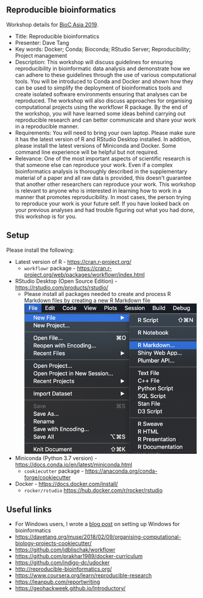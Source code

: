 ## Reproducible bioinformatics

Workshop details for [BioC Asia 2019](https://bioconductor.github.io/BiocAsia/).

* Title: Reproducible bioinformatics
* Presenter: Dave Tang
* Key words: Docker; Conda; Bioconda; RStudio Server; Reproducibility; Project management
* Description: This workshop will discuss guidelines for ensuring reproducibility in bioinformatic data analysis and demonstrate how we can adhere to these guidelines through the use of various computational tools. You will be introduced to Conda and Docker and shown how they can be used to simplify the deployment of bioinformatics tools and create isolated software environments ensuring that analyses can be reproduced. The workshop will also discuss approaches for organising computational projects using the workflowr R package. By the end of the workshop, you will have learned some ideas behind carrying out reproducible research and can better communicate and share your work in a reproducible manner.
* Requirements: You will need to bring your own laptop. Please make sure it has the latest version of R and RStudio Desktop installed. In addition, please install the latest versions of Miniconda and Docker. Some command line experience will be helpful but not required.
* Relevance: One of the most important aspects of scientific research is that someone else can reproduce your work. Even if a complex bioinformatics analysis is thoroughly described in the supplementary material of a paper and all raw data is provided, this doesn't guarantee that another other researchers can reproduce your work. This workshop is relevant to anyone who is interested in learning how to work in a manner that promotes reproducibility. In most cases, the person trying to reproduce your work is your future self. If you have looked back on your previous analyses and had trouble figuring out what you had done, this workshop is for you.

## Setup

Please install the following:

* Latest version of R - https://cran.r-project.org/
    * `workflowr` package - https://cran.r-project.org/web/packages/workflowr/index.html
* RStudio Desktop (Open Source Edition) - https://rstudio.com/products/rstudio/
    * Please install all packages needed to create and process R Markdown files by creating a new R Markdown file
![](assets/new_rmarkdown.png)
* Miniconda (Python 3.7 version) - https://docs.conda.io/en/latest/miniconda.html
    * `cookiecutter` package - https://anaconda.org/conda-forge/cookiecutter
* Docker - https://docs.docker.com/install/
    * `rocker/rstudio` https://hub.docker.com/r/rocker/rstudio

## Useful links

* For Windows users, I wrote a [blog post](https://davetang.org/muse/2019/04/09/setting-up-windows-for-bioinformatics-in-2019/) on setting up Windows for bioinformatics
* https://davetang.org/muse/2018/02/09/organising-computational-biology-projects-cookiecutter/
* https://github.com/jdblischak/workflowr
* https://github.com/prakhar1989/docker-curriculum
* https://github.com/indigo-dc/udocker
* http://reproducible-bioinformatics.org/
* https://www.coursera.org/learn/reproducible-research
* https://leanpub.com/reportwriting
* https://geohackweek.github.io/Introductory/

